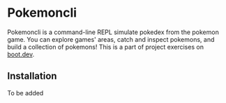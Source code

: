 # Pokemoncli

Pokemoncli is a command-line REPL simulate pokedex from the pokemon game.
You can explore games' areas, catch and inspect pokemons, and build a collection of pokemons!
This is a part of project exercises on <a href="boot.dev">boot.dev</a>.

## Installation

To be added
